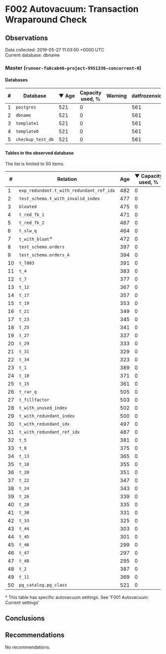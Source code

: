 # F002 Autovacuum: Transaction Wraparound Check #

## Observations ##
Data collected: 2019-05-27 11:03:50 +0000 UTC  
Current database: dbname  



### Master (`runner-fa6cab46-project-9951336-concurrent-0`) ###

#### Databases ####
  

| \# | Database | &#9660;&nbsp;Age | Capacity used, % | Warning | datfrozenxid |
|--|--------|-----|------------------|---------|--------------|
| 1 |`postgres`|521 |0 |  |561 |
| 2 |`dbname`|521 |0 |  |561 |
| 3 |`template1`|521 |0 |  |561 |
| 4 |`template0`|521 |0 |  |561 |
| 5 |`checkup_test_db`|521 |0 |  |561 |


#### Tables in the observed database ####
The list is limited to 50 items.  

| \# | Relation | Age | &#9660;&nbsp;Capacity used, % | Warning |rel_relfrozenxid | toast_relfrozenxid |
|---|-------|-----|------------------|---------|-----------------|--------------------|
| 1 |`exp_redundant.t_with_redundant_ref_idx` |482 |0 |  |600 |0 |
| 2 |`test_schema.t_with_invalid_index` |477 |0 |  |605 |0 |
| 3 |`bloated` |475 |0 |  |607 |0 |
| 4 |`t_red_fk_1` |471 |0 |  |611 |0 |
| 5 |`t_red_fk_2` |467 |0 |  |615 |0 |
| 6 |`t_slw_q` |464 |0 |  |618 |0 |
| 7 |`t_with_bloat`\* |472 |0 |  |610 |0 |
| 8 |`test_schema.orders` |397 |0 |  |685 |0 |
| 9 |`test_schema.orders_A` |394 |0 |  |688 |0 |
| 10 |`t_l003` |391 |0 |  |691 |0 |
| 11 |`t_4` |383 |0 |  |699 |0 |
| 12 |`t_7` |377 |0 |  |705 |0 |
| 13 |`t_12` |367 |0 |  |715 |0 |
| 14 |`t_17` |357 |0 |  |725 |0 |
| 15 |`t_19` |353 |0 |  |729 |0 |
| 16 |`t_21` |349 |0 |  |733 |0 |
| 17 |`t_23` |345 |0 |  |737 |0 |
| 18 |`t_25` |341 |0 |  |741 |0 |
| 19 |`t_27` |337 |0 |  |745 |0 |
| 20 |`t_29` |333 |0 |  |749 |0 |
| 21 |`t_31` |329 |0 |  |753 |0 |
| 22 |`t_34` |323 |0 |  |759 |0 |
| 23 |`t_1` |389 |0 |  |693 |0 |
| 24 |`t_10` |371 |0 |  |711 |0 |
| 25 |`t_15` |361 |0 |  |721 |0 |
| 26 |`t_rar_q` |505 |0 |  |577 |0 |
| 27 |`t_fillfactor` |503 |0 |  |579 |0 |
| 28 |`t_with_unused_index` |502 |0 |  |580 |0 |
| 29 |`t_with_redundant_index` |500 |0 |  |582 |0 |
| 30 |`t_with_redundant_idx` |497 |0 |  |585 |0 |
| 31 |`t_with_redundant_ref_idx` |487 |0 |  |595 |0 |
| 32 |`t_5` |381 |0 |  |701 |0 |
| 33 |`t_8` |375 |0 |  |707 |0 |
| 34 |`t_13` |365 |0 |  |717 |0 |
| 35 |`t_18` |355 |0 |  |727 |0 |
| 36 |`t_20` |351 |0 |  |731 |0 |
| 37 |`t_22` |347 |0 |  |735 |0 |
| 38 |`t_24` |343 |0 |  |739 |0 |
| 39 |`t_26` |339 |0 |  |743 |0 |
| 40 |`t_28` |335 |0 |  |747 |0 |
| 41 |`t_30` |331 |0 |  |751 |0 |
| 42 |`t_33` |325 |0 |  |757 |0 |
| 43 |`t_44` |303 |0 |  |779 |0 |
| 44 |`t_45` |301 |0 |  |781 |0 |
| 45 |`t_46` |299 |0 |  |783 |0 |
| 46 |`t_47` |297 |0 |  |785 |0 |
| 47 |`t_48` |295 |0 |  |787 |0 |
| 48 |`t_2` |387 |0 |  |695 |0 |
| 49 |`t_11` |369 |0 |  |713 |0 |
| 50 |`pg_catalog.pg_class` |521 |0 |  |561 |0 |


\* This table has specific autovacuum settings. See 'F001 Autovacuum: Current settings'


## Conclusions ##

## Recommendations ##
No recommendations.  



